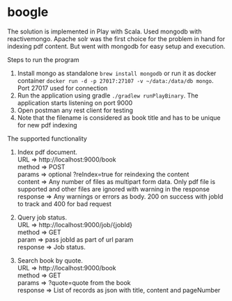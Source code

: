# boogle

The solution is implemented in Play with Scala. Used mongodb with reactivemongo. Apache solr was the first choice for the problem in hand for indexing pdf content. But went with mongodb for easy setup and execution.

Steps to run the program
1. Install mongo as standalone `brew install mongodb` or run it as docker container `docker run -d -p 27017:27107 -v ~/data:/data/db mongo`. Port 27017 used for connection
2. Run the application using gradle `./gradlew runPlayBinary`. The application starts listening on port 9000
3. Open postman any rest client for testing
4. Note that the filename is considered as book title and has to be unique for new pdf indexing

The supported functionality
1. Index pdf document. <br/>
URL => http://localhost:9000/book <br/>
method => POST <br/>
params => optional ?reIndex=true for reindexing the content <br/>
content => Any number of files as multipart form data. Only pdf file is supported and other files are ignored with warning in the response <br/>
response => Any warnings or errors as body. 200 on success with jobId to track and 400 for bad request <br/>

2. Query job status. <br/>
URL => http://localhost:9000/job/{jobId} <br/>
method => GET <br/>
param => pass jobId as part of url param <br/>
response => Job status. <br/>

3. Search book by quote. <br/>
URL => http://localhost:9000/book <br/>
method => GET <br/>
params => ?quote=quote from the book <br/>
response => List of records as json with title, content and pageNumber <br/>

